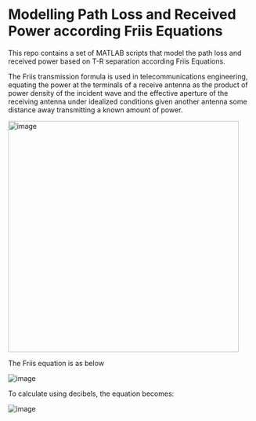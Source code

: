 # Modelling Path Loss and Received Power according Friis Equations
This repo contains a set of MATLAB scripts that model the path loss and received power based on T-R separation according Friis Equations.

The Friis transmission formula is used in telecommunications engineering, equating the power at the terminals of a receive antenna as the product of power density of the incident wave and the effective aperture of the receiving antenna under idealized conditions given another antenna some distance away transmitting a known amount of power.

<img width="471" alt="image" src="https://github.com/user-attachments/assets/d5bcbd88-ca5c-485d-abd7-e3f99ecddc1b">

 The Friis equation is as below

 ![image](https://github.com/user-attachments/assets/2d7adb7f-68b6-4ab2-8174-434413eb0e0c)

To calculate using decibels, the equation becomes:

![image](https://github.com/user-attachments/assets/2723b7b2-a994-4c94-ab2c-45b5ac6959eb)
